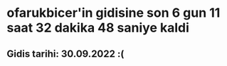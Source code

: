 # ofarukbicer'in gidisine son 6 gun 11 saat 32 dakika 48 saniye kaldi

## Gidis tarihi: 30.09.2022 :(